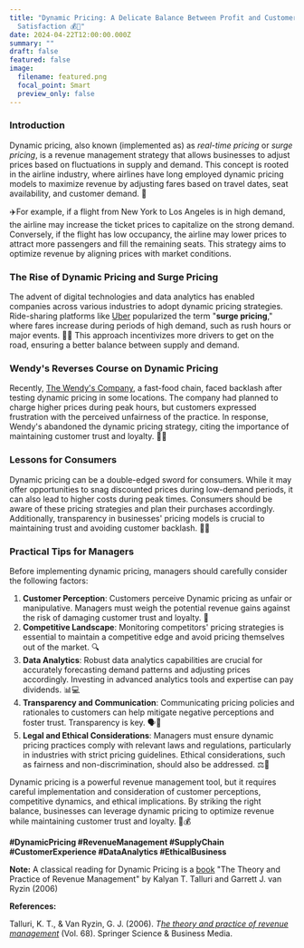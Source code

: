 ```yaml
---
title: "Dynamic Pricing: A Delicate Balance Between Profit and Customer
  Satisfaction 💰🎢"
date: 2024-04-22T12:00:00.000Z
summary: ""
draft: false
featured: false
image:
  filename: featured.png
  focal_point: Smart
  preview_only: false
---
```

<!--StartFragment-->

### Introduction

Dynamic pricing, also known (implemented as) as *real-time pricing* or *surge pricing*, is a revenue management strategy that allows businesses to adjust prices based on fluctuations in supply and demand. This concept is rooted in the airline industry, where airlines have long employed dynamic pricing models to maximize revenue by adjusting fares based on travel dates, seat availability, and customer demand. 🛫

✈️For example, if a flight from New York to Los Angeles is in high demand, the airline may increase the ticket prices to capitalize on the strong demand. Conversely, if the flight has low occupancy, the airline may lower prices to attract more passengers and fill the remaining seats. This strategy aims to optimize revenue by aligning prices with market conditions.

### The Rise of Dynamic Pricing and Surge Pricing

The advent of digital technologies and data analytics has enabled companies across various industries to adopt dynamic pricing strategies. Ride-sharing platforms like [Uber](https://www.linkedin.com/company/uber-com/) popularized the term "**surge pricing**," where fares increase during periods of high demand, such as rush hours or major events. 🚗💨 This approach incentivizes more drivers to get on the road, ensuring a better balance between supply and demand.

### Wendy's Reverses Course on Dynamic Pricing

Recently, [The Wendy's Company](https://www.linkedin.com/company/wendys-international/), a fast-food chain, faced backlash after testing dynamic pricing in some locations. The company had planned to charge higher prices during peak hours, but customers expressed frustration with the perceived unfairness of the practice. In response, Wendy's abandoned the dynamic pricing strategy, citing the importance of maintaining customer trust and loyalty. 🍔🚫

### Lessons for Consumers

Dynamic pricing can be a double-edged sword for consumers. While it may offer opportunities to snag discounted prices during low-demand periods, it can also lead to higher costs during peak times. Consumers should be aware of these pricing strategies and plan their purchases accordingly. Additionally, transparency in businesses' pricing models is crucial to maintaining trust and avoiding customer backlash. 👀💭

### Practical Tips for Managers

Before implementing dynamic pricing, managers should carefully consider the following factors:

1. **Customer Perception**: Customers perceive Dynamic pricing as unfair or manipulative. Managers must weigh the potential revenue gains against the risk of damaging customer trust and loyalty. 🤝
2. **Competitive Landscape**: Monitoring competitors' pricing strategies is essential to maintain a competitive edge and avoid pricing themselves out of the market. 🔍
3. **Data Analytics**: Robust data analytics capabilities are crucial for accurately forecasting demand patterns and adjusting prices accordingly. Investing in advanced analytics tools and expertise can pay dividends. 📊💻
4. **Transparency and Communication**: Communicating pricing policies and rationales to customers can help mitigate negative perceptions and foster trust. Transparency is key. 🗣️💬
5. **Legal and Ethical Considerations**: Managers must ensure dynamic pricing practices comply with relevant laws and regulations, particularly in industries with strict pricing guidelines. Ethical considerations, such as fairness and non-discrimination, should also be addressed. ⚖️🧭

Dynamic pricing is a powerful revenue management tool, but it requires careful implementation and consideration of customer perceptions, competitive dynamics, and ethical implications. By striking the right balance, businesses can leverage dynamic pricing to optimize revenue while maintaining customer trust and loyalty. 🔑💰

**\#DynamicPricing #RevenueManagement #SupplyChain #CustomerExperience #DataAnalytics #EthicalBusiness**

**Note:** A classical reading for Dynamic Pricing is a [book](https://www.amazon.com/Practice-Management-International-Operations-Research/dp/0387243763) "The Theory and Practice of Revenue Management" by Kalyan T. Talluri and Garrett J. van Ryzin (2006)

**References:**

Talluri, K. T., & Van Ryzin, G. J. (2006). *T[he theory and practice of revenue management](https://www.amazon.com/Practice-Management-International-Operations-Research/dp/0387243763)* (Vol. 68). Springer Science & Business Media.

<!--EndFragment-->